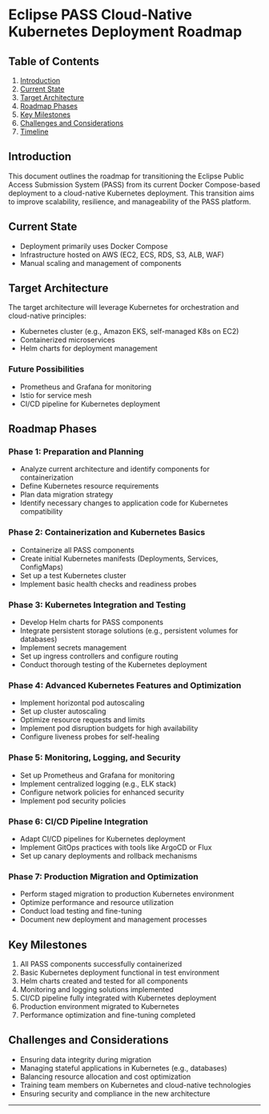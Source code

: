 # Eclipse PASS Cloud-Native Kubernetes Deployment Roadmap

## Table of Contents
1. [Introduction](#introduction)
2. [Current State](#current-state)
3. [Target Architecture](#target-architecture)
4. [Roadmap Phases](#roadmap-phases)
5. [Key Milestones](#key-milestones)
6. [Challenges and Considerations](#challenges-and-considerations)
7. [Timeline](#timeline)

## Introduction

This document outlines the roadmap for transitioning the Eclipse Public Access Submission System (PASS) from its current Docker Compose-based deployment to a cloud-native Kubernetes deployment. This transition aims to improve scalability, resilience, and manageability of the PASS platform.

## Current State

- Deployment primarily uses Docker Compose
- Infrastructure hosted on AWS (EC2, ECS, RDS, S3, ALB, WAF)
- Manual scaling and management of components

## Target Architecture

The target architecture will leverage Kubernetes for orchestration and cloud-native principles:

- Kubernetes cluster (e.g., Amazon EKS, self-managed K8s on EC2)
- Containerized microservices
- Helm charts for deployment management

### Future Possibilities

- Prometheus and Grafana for monitoring
- Istio for service mesh
- CI/CD pipeline for Kubernetes deployment

## Roadmap Phases

### Phase 1: Preparation and Planning
- Analyze current architecture and identify components for containerization
- Define Kubernetes resource requirements
- Plan data migration strategy
- Identify necessary changes to application code for Kubernetes compatibility

### Phase 2: Containerization and Kubernetes Basics
- Containerize all PASS components
- Create initial Kubernetes manifests (Deployments, Services, ConfigMaps)
- Set up a test Kubernetes cluster
- Implement basic health checks and readiness probes

### Phase 3: Kubernetes Integration and Testing
- Develop Helm charts for PASS components
- Integrate persistent storage solutions (e.g., persistent volumes for databases)
- Implement secrets management
- Set up ingress controllers and configure routing
- Conduct thorough testing of the Kubernetes deployment

### Phase 4: Advanced Kubernetes Features and Optimization
- Implement horizontal pod autoscaling
- Set up cluster autoscaling
- Optimize resource requests and limits
- Implement pod disruption budgets for high availability
- Configure liveness probes for self-healing

### Phase 5: Monitoring, Logging, and Security
- Set up Prometheus and Grafana for monitoring
- Implement centralized logging (e.g., ELK stack)
- Configure network policies for enhanced security
- Implement pod security policies

### Phase 6: CI/CD Pipeline Integration
- Adapt CI/CD pipelines for Kubernetes deployment
- Implement GitOps practices with tools like ArgoCD or Flux
- Set up canary deployments and rollback mechanisms

### Phase 7: Production Migration and Optimization
- Perform staged migration to production Kubernetes environment
- Optimize performance and resource utilization
- Conduct load testing and fine-tuning
- Document new deployment and management processes

## Key Milestones

1. All PASS components successfully containerized
2. Basic Kubernetes deployment functional in test environment
3. Helm charts created and tested for all components
4. Monitoring and logging solutions implemented
5. CI/CD pipeline fully integrated with Kubernetes deployment
6. Production environment migrated to Kubernetes
7. Performance optimization and fine-tuning completed

## Challenges and Considerations

- Ensuring data integrity during migration
- Managing stateful applications in Kubernetes (e.g., databases)
- Balancing resource allocation and cost optimization
- Training team members on Kubernetes and cloud-native technologies
- Ensuring security and compliance in the new architecture

---